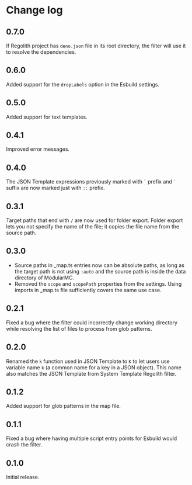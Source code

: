 # Change log
## 0.7.0
If Regolith project has `deno.json` file in its root directory, the filter will use it to resolve the dependencies.

## 0.6.0
Added support for the `dropLabels` option in the Esbuild settings.

## 0.5.0
Added support for text templates.

## 0.4.1
Improved error messages.

## 0.4.0
The JSON Template expressions previously marked with `` ` `` prefix and `` ` `` suffix are now marked just with `` :: `` prefix.

## 0.3.1
Target paths that end with `/` are now used for folder export. Folder export lets you not specify the name of the file; it copies the file name from the source path.

## 0.3.0
- Source paths in _map.ts entries now can be absolute paths, as long as the target path is not using `:auto` and the source path is inside the data directory of ModularMC.
- Removed the `scope` and `scopePath` properties from the settings. Using imports in _map.ts file sufficiently covers the same use case.

## 0.2.1
Fixed a bug where the filter could incorrectly change working directory while resolving the list of files to process from glob patterns.

## 0.2.0
Renamed the `k` function used in JSON Template to `K` to let users use variable name `k` (a common name for a key in a JSON object). This name also matches the JSON Template from System Template Regolith filter.

## 0.1.2
Added support for glob patterns in the map file.

## 0.1.1
Fixed a bug where having multiple script entry points for Esbuild would crash the filter.

## 0.1.0
Initial release.